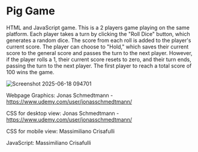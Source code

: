 # Pig Game
HTML and JavaScript game.
This is a 2 players game playing on the same platform.
Each player takes a turn by clicking the "Roll Dice" button, which generates a random dice. 
The score from each roll is added to the player's current score. 
The player can choose to "Hold," which saves their current score to the general score and passes the turn to the next player. 
However, if the player rolls a 1, their current score resets to zero, and their turn ends, passing the turn to the next player. 
The first player to reach a total score of 100 wins the game.


![Screenshot 2025-06-18 094701](https://github.com/user-attachments/assets/e9b72187-1ce6-4051-96be-dc677a4fcfb2)


Webpage Graphics: Jonas Schmedtmann - https://www.udemy.com/user/jonasschmedtmann/

CSS for desktop view: Jonas Schmedtmann - https://www.udemy.com/user/jonasschmedtmann/

CSS for mobile view: Massimiliano Crisafulli

JavaScript: Massimiliano Crisafulli
